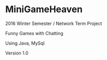 # MiniGameHeaven
<p>2016 Winter Semester / Network Term Project</p>
<p>Funny Games with Chatting</p>
<p>Using Java, MySql</p>
<p>Version 1.0</p>
